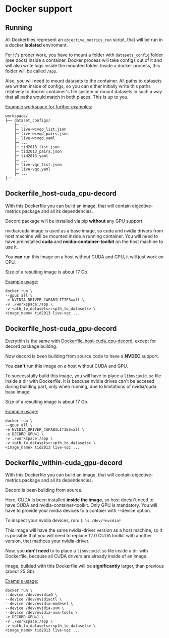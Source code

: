 # Docker support

## Running

All Dockerfiles represent an <code>objective_metrics_run</code> script, that will be run in a docker **isolated** enviroment.

For it's proper work, you have to mount a folder with <code>datasets_config</code> folder (see docs) inside a container. Docker process will take configs out of it and will also write logs inside the mounted folder. Inside a docker process, this folder will be called <code>/app</code>.

Also, you will need to mount datasets to the container. All paths to datasets are written inside of configs, so you can either initially write this paths relatively to docker container's file system or mount datasets in such a way that all paths would match in both places. This is up to you.

<u>Example workspace for further examples:</u>

```
workspace/
├── dataset_configs/
    ├─ ...
    ├─ live-wcvqd_list.json  
    ├─ live-wcvqd_pairs.json  
    ├─ live-wcvqd.yaml  
    ├─ ...
    ├─ tid2013_list.json  
    ├─ tid2013_pairs.json  
    ├─ tid2013.yaml
    ├─ ...  
    ├─ live-vqc_list.json
    ├─ live-vqc.yaml  
    ├─ ...
├── ...
```


## Dockerfile_host-cuda_cpu-decord

With this Dockerfile you can build an image, that will contain objective-metrics package and all its dependencies.

Decord package will be installed via pip **without** any GPU support.

nvidia/cuda image is used as a base image, so cuda and nvidia drivers from host machine will be mounted inside a running container. You will need to have preinstalled **cuda** and **nvidia-container-toolkit** on the host machine to use it.

You **can** run this image on a host without CUDA and GPU, it will just work on CPU.

Size of a resulting image is about 17 Gb.

<u>Example usage:</u>

```
docker run \
--gpus all \ 
-e NVIDIA_DRIVER_CAPABILITIES=all \
-v ./workspace:/app \
-v <pth_to_datasets>:<pth_to_datasets> \
<image_name> tid2013 live-vqc ...
```

## Dockerfile_host-cuda_gpu-decord

Everythin is the same with [Dockerfile_host-cuda_cpu-decord](#dockerfile_host-cuda_cpu-decord), except for decord package buildng.

Now decord is been building from source code to have a **NVDEC** support.

You **can't** run this image on a host without CUDA and GPU.

To successfully build this image, you will have to place a <code>libnvcuvid.so</code> file inside a dir with Dockerfile. It is beacuse nvidia drives can't be accesed during building part, only when running, due to limitations of nvidia/cuda base image.

Size of a resulting image is about 17 Gb.

<u>Example usage:</u>

```
docker run \
--gpus all \
-e NVIDIA_DRIVER_CAPABILITIES=all \
-e DECORD_GPU=1 \
-v ./workspace:/app \
-v <pth_to_datasets>:<pth_to_datasets> \
<image_name> tid2013 live-vqc ...
```

## Dockerfile_within-cuda_gpu-decord

With this Dockerfile you can build an image, that will contain objective-metrics package and all its dependencies.

Decord is been building from source.

Here, CUDA is been installed **inside the image**, so host doesn't need to have CUDA and nvidia-container-toolkit. Only GPU is mandatory. You will have to provide your nvidia devices to a contaier with --device option. 

To inspect your nvidia devices, run: `$ ls /dev/*nvidia*`

This image will have the same nvidia-driver version as a host machine, so it is possible that you will need to replace 12.0 CUDA toolkit with another version, that mathces your nvidia-driver.

Now, you **don't need** to to place a <code>libnvcuvid.so</code> file inside a dir with Dockerfile, because all CUDA drivers are already inside of an image.

Image, builded with this Dockerfile will be **significantly** larger, than previous (about 25 Gb).

<u>Example usage:</u>

```
docker run \
--device /dev/nvidia0 \
--device /dev/nvidiactl \
--device /dev/nvidia-modeset \
--device /dev/nvidia-uvm \
--device /dev/nvidia-uvm-tools \
-e DECORD_GPU=1 \
-v ./workspace:/app \
-v <pth_to_datasets>:<pth_to_datasets> \
<image_name> tid2013 live-vqc ...
```